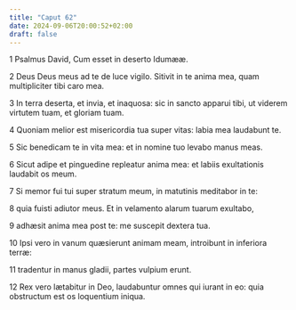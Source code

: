 ```yaml
---
title: "Caput 62"
date: 2024-09-06T20:00:52+02:00
draft: false
---
```



1 Psalmus David, Cum esset in deserto Idumææ.

2 Deus Deus meus ad te de luce vigilo. Sitivit in te anima mea, quam multipliciter tibi caro mea.

3 In terra deserta, et invia, et inaquosa: sic in sancto apparui tibi, ut viderem virtutem tuam, et gloriam tuam.

4 Quoniam melior est misericordia tua super vitas: labia mea laudabunt te.

5 Sic benedicam te in vita mea: et in nomine tuo levabo manus meas.

6 Sicut adipe et pinguedine repleatur anima mea: et labiis exultationis laudabit os meum.

7 Si memor fui tui super stratum meum, in matutinis meditabor in te:

8 quia fuisti adiutor meus. Et in velamento alarum tuarum exultabo,

9 adhæsit anima mea post te: me suscepit dextera tua.

10 Ipsi vero in vanum quæsierunt animam meam, introibunt in inferiora terræ:

11 tradentur in manus gladii, partes vulpium erunt.

12 Rex vero lætabitur in Deo, laudabuntur omnes qui iurant in eo: quia obstructum est os loquentium iniqua.

